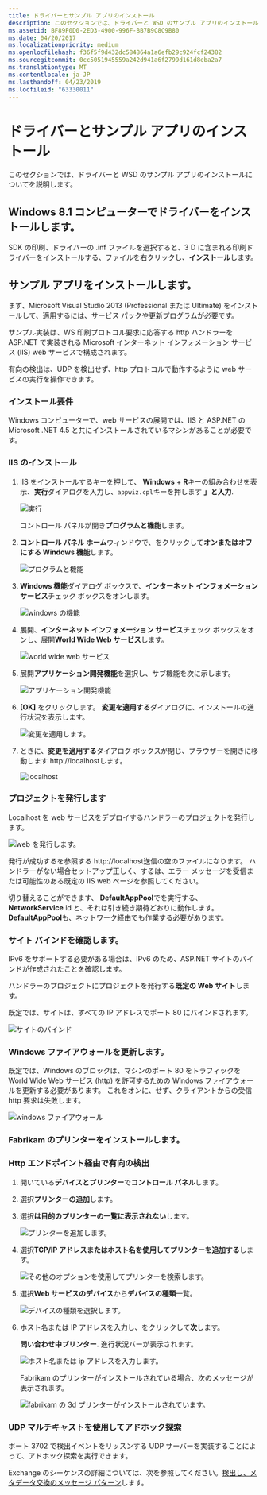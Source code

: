 ```yaml
---
title: ドライバーとサンプル アプリのインストール
description: このセクションでは、ドライバーと WSD のサンプル アプリのインストールについてを説明します。
ms.assetid: BF89F0D0-2ED3-4900-996F-BB7B9C8C9B80
ms.date: 04/20/2017
ms.localizationpriority: medium
ms.openlocfilehash: f36f5f9d432dc584864a1a6efb29c924fcf24382
ms.sourcegitcommit: 0cc5051945559a242d941a6f2799d161d8eba2a7
ms.translationtype: MT
ms.contentlocale: ja-JP
ms.lasthandoff: 04/23/2019
ms.locfileid: "63330011"
---
```

# <a name="install-the-driver-and-sample-app"></a>ドライバーとサンプル アプリのインストール


このセクションでは、ドライバーと WSD のサンプル アプリのインストールについてを説明します。

## <a name="install-the-driver-on-a-windows81-machine"></a>Windows 8.1 コンピューターでドライバーをインストールします。


SDK の印刷、ドライバーの .inf ファイルを選択すると、3 D に含まれる印刷ドライバーをインストールする、ファイルを右クリックし、**インストール**します。

## <a name="install-the-sample-app"></a>サンプル アプリをインストールします。


まず、Microsoft Visual Studio 2013 (Professional または Ultimate) をインストールして、適用するには、サービス パックや更新プログラムが必要です。

サンプル実装は、WS 印刷プロトコル要求に応答する http ハンドラーを ASP.NET で実装される Microsoft インターネット インフォメーション サービス (IIS) web サービスで構成されます。

有向の検出は、UDP を検出せず、http プロトコルで動作するように web サービスの実行を操作できます。

### <a name="installation-requirements"></a>インストール要件

Windows コンピューターで、web サービスの展開では、IIS と ASP.NET の Microsoft .NET 4.5 と共にインストールされているマシンがあることが必要です。

### <a name="install-iis"></a>IIS のインストール

1.  IIS をインストールするキーを押して、 **Windows** + **R**キーの組み合わせを表示、**実行**ダイアログを入力し、`appwiz.cpl`キーを押します **」と入力**.

    ![実行](images/wsd-app-1.png)

    コントロール パネルが開き**プログラムと機能**します。

2.  **コントロール パネル ホーム**ウィンドウで、をクリックして**オンまたはオフにする Windows 機能**します。

    ![プログラムと機能](images/wsd-app-2.png)

3.  **Windows 機能**ダイアログ ボックスで、**インターネット インフォメーション サービス**チェック ボックスをオンします。

    ![windows の機能](images/wsd-app-3.png)

4.  展開、**インターネット インフォメーション サービス**チェック ボックスをオンし、展開**World Wide Web サービス**します。

    ![world wide web サービス](images/wsd-app-4.png)

5.  展開**アプリケーション開発機能**を選択し、サブ機能を次に示します。

    ![アプリケーション開発機能](images/wsd-app-5.png)

6.  **[OK]** をクリックします。 **変更を適用する**ダイアログに、インストールの進行状況を表示します。

    ![変更を適用します。](images/wsd-app-6.png)

7.  ときに、**変更を適用する**ダイアログ ボックスが閉じ、ブラウザーを開きに移動します http://localhostします。

    ![localhost](images/wsd-app-7.png)

### <a name="publish-the-project"></a>プロジェクトを発行します

Localhost を web サービスをデプロイするハンドラーのプロジェクトを発行します。

![web を発行します。](images/wsd-app-8.png)

発行が成功するを参照する http://localhost送信の空のファイルになります。 ハンドラーがない場合セットアップ正しく、するは、エラー メッセージを受信または可能性のある既定の IIS web ページを参照してください。

切り替えることができます、 **DefaultAppPool**でを実行する、 **NetworkService** id と、それは引き続き期待どおりに動作します。 **DefaultAppPool**も、ネットワーク経由でも作業する必要があります。

### <a name="verify-site-bindings"></a>サイト バインドを確認します。

IPv6 をサポートする必要がある場合は、IPv6 のため、ASP.NET サイトのバインドが作成されたことを確認します。

ハンドラーのプロジェクトにプロジェクトを発行する**既定の Web サイト**します。

既定では、サイトは、すべての IP アドレスでポート 80 にバインドされます。

![サイトのバインド](images/wsd-app-9.png)

### <a name="update-windows-firewall"></a>Windows ファイアウォールを更新します。

既定では、Windows のブロックは、マシンのポート 80 をトラフィックを World Wide Web サービス (http) を許可するための Windows ファイアウォールを更新する必要があります。 これをオンに、せず、クライアントからの受信 http 要求は失敗します。

![windows ファイアウォール](images/wsd-app-10.png)

### <a name="install-the-fabrikam-printer"></a>Fabrikam のプリンターをインストールします。

### <a name="directed-discovery-via-http-endpoint"></a>Http エンドポイント経由で有向の検出

1.  開いている**デバイスとプリンター**で**コントロール パネル**します。

2.  選択**プリンターの追加**します。

3.  選択**は目的のプリンターの一覧に表示されない**します。

    ![プリンターを追加します。](images/wsd-app-11.png)

4.  選択**TCP/IP アドレスまたはホスト名を使用してプリンターを追加する**します。

    ![その他のオプションを使用してプリンターを検索します。](images/wsd-app-12.png)

5.  選択**Web サービスのデバイス**から**デバイスの種類**一覧。

    ![デバイスの種類を選択します。](images/wsd-app-13.png)

6.  ホスト名または IP アドレスを入力し、をクリックして**次**します。

    **問い合わせ中プリンター.** 進行状況バーが表示されます。

    ![ホスト名または ip アドレスを入力します。](images/wsd-app-14.png)

    Fabrikam のプリンターがインストールされている場合、次のメッセージが表示されます。

    ![fabrikam の 3d プリンターがインストールされています。](images/wsd-app-15.png)

### <a name="ad-hoc-discovery-via-udp-multicast"></a>UDP マルチキャストを使用してアドホック探索

ポート 3702 で検出イベントをリッスンする UDP サーバーを実装することによって、アドホック探索を実行できます。

Exchange のシーケンスの詳細については、次を参照してください。[検出し、メタデータ交換のメッセージ パターン](https://msdn.microsoft.com/library/windows/desktop/bb513677.aspx)します。

 

 




